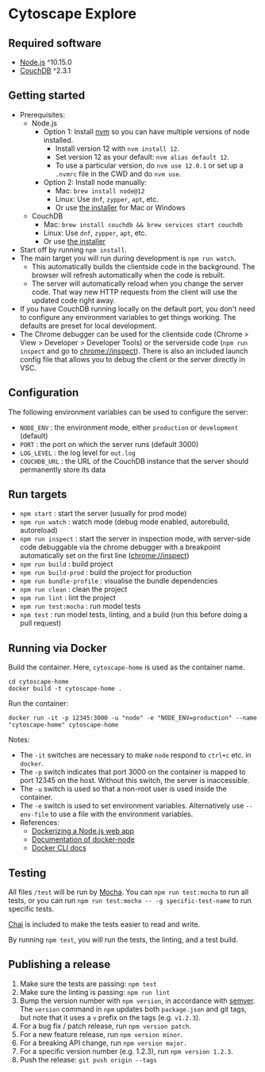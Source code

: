 # Cytoscape Explore


## Required software

- [Node.js](https://nodejs.org/en/) ^10.15.0
- [CouchDB](http://couchdb.apache.org) ^2.3.1


## Getting started

- Prerequisites:
  - Node.js
    - Option 1: Install [nvm](https://github.com/nvm-sh/nvm) so you can have multiple versions of node installed.
      - Install version 12 with `nvm install 12`.
      - Set version 12 as your default: `nvm alias default 12`.
      - To use a particular version, do `nvm use 12.0.1` or set up a `.nvmrc` file in the CWD and do `nvm use`.
    - Option 2: Install node manually:
      - Mac: `brew install node@12`
      - Linux: Use `dnf`, `zypper`, `apt`, etc.
      - Or use [the installer](https://nodejs.org/en/download/) for Mac or Windows
  - CouchDB
    - Mac: `brew install couchdb && brew services start couchdb`
    - Linux: Use `dnf`, `zypper`, `apt`, etc.
    - Or use [the installer](http://couchdb.apache.org)
- Start off by running `npm install`.
- The main target you will run during development is `npm run watch`.
  - This automatically builds the clientside code in the background.  The browser will refresh automatically when the code is rebuilt.
  - The server will automatically reload when you change the server code.  That way new HTTP requests from the client will use the updated code right away.
- If you have CouchDB running locally on the default port, you don't need to configure any environment variables to get things working.  The defaults are preset for local development.
- The Chrome debugger can be used for the clientside code (Chrome > View > Developer > Developer Tools) or the serverside code (`npm run inspect` and go to [chrome://inspect](chrome://inspect)).  There is also an included launch config file that allows you to debug the client or the server directly in VSC.


## Configuration

The following environment variables can be used to configure the server:

- `NODE_ENV` : the environment mode, either `production` or `development` (default)
- `PORT` : the port on which the server runs (default 3000)
- `LOG_LEVEL` : the log level for `out.log`
- `COUCHDB_URL` : the URL of the CouchDB instance that the server should permanently store its data


## Run targets

- `npm start` : start the server (usually for prod mode)
- `npm run watch` : watch mode (debug mode enabled, autorebuild, autoreload)
- `npm run inspect` : start the server in inspection mode, with server-side code debuggable via the chrome debugger with a breakpoint automatically set on the first line ([chrome://inspect](chrome://inspect))
- `npm run build` : build project
- `npm run build-prod` : build the project for production
- `npm run bundle-profile` : visualise the bundle dependencies
- `npm run clean` : clean the project
- `npm run lint` : lint the project
- `npm run test:mocha` : run model tests
- `npm test` : run model tests, linting, and a build (run this before doing a pull request)

## Running via Docker

Build the container.  Here, `cytoscape-home` is used as the container name.

```
cd cytoscape-home
docker build -t cytoscape-home .
```

Run the container:

```
docker run -it -p 12345:3000 -u "node" -e "NODE_ENV=production" --name "cytoscape-home" cytoscape-home
```

Notes:

- The `-it` switches are necessary to make `node` respond to `ctrl+c` etc. in `docker`.
- The `-p` switch indicates that port 3000 on the container is mapped to port 12345 on the host.  Without this switch, the server is inaccessible.
- The `-u` switch is used so that a non-root user is used inside the container.
- The `-e` switch is used to set environment variables.  Alternatively use `--env-file` to use a file with the environment variables.
- References:
  - [Dockerizing a Node.js web app](https://nodejs.org/en/docs/guides/nodejs-docker-webapp/)
  - [Documentation of docker-node](https://github.com/nodejs/docker-node)
  - [Docker CLI docs](https://docs.docker.com/engine/reference/commandline/cli/)



## Testing

All files `/test` will be run by [Mocha](https://mochajs.org/).  You can `npm run test:mocha` to run all tests, or you can run `npm run test:mocha -- -g specific-test-name` to run specific tests.

[Chai](http://chaijs.com/) is included to make the tests easier to read and write.

By running `npm test`, you will run the tests, the linting, and a test build.



## Publishing a release

1. Make sure the tests are passing: `npm test`
1. Make sure the linting is passing: `npm run lint`
1. Bump the version number with `npm version`, in accordance with [semver](http://semver.org/).  The `version` command in `npm` updates both `package.json` and git tags, but note that it uses a `v` prefix on the tags (e.g. `v1.2.3`).
  1. For a bug fix / patch release, run `npm version patch`.
  1. For a new feature release, run `npm version minor`.
  1. For a breaking API change, run `npm version major.`
  1. For a specific version number (e.g. 1.2.3), run `npm version 1.2.3`.
1. Push the release: `git push origin --tags`

